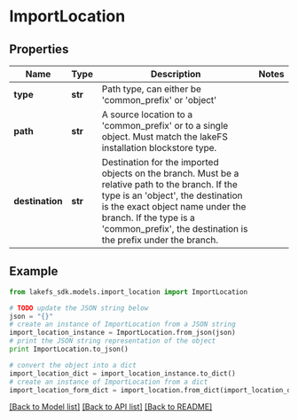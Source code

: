 # ImportLocation


## Properties
Name | Type | Description | Notes
------------ | ------------- | ------------- | -------------
**type** | **str** | Path type, can either be &#39;common_prefix&#39; or &#39;object&#39; | 
**path** | **str** | A source location to a &#39;common_prefix&#39; or to a single object. Must match the lakeFS installation blockstore type. | 
**destination** | **str** | Destination for the imported objects on the branch. Must be a relative path to the branch. If the type is an &#39;object&#39;, the destination is the exact object name under the branch. If the type is a &#39;common_prefix&#39;, the destination is the prefix under the branch.  | 

## Example

```python
from lakefs_sdk.models.import_location import ImportLocation

# TODO update the JSON string below
json = "{}"
# create an instance of ImportLocation from a JSON string
import_location_instance = ImportLocation.from_json(json)
# print the JSON string representation of the object
print ImportLocation.to_json()

# convert the object into a dict
import_location_dict = import_location_instance.to_dict()
# create an instance of ImportLocation from a dict
import_location_form_dict = import_location.from_dict(import_location_dict)
```
[[Back to Model list]](../README.md#documentation-for-models) [[Back to API list]](../README.md#documentation-for-api-endpoints) [[Back to README]](../README.md)


